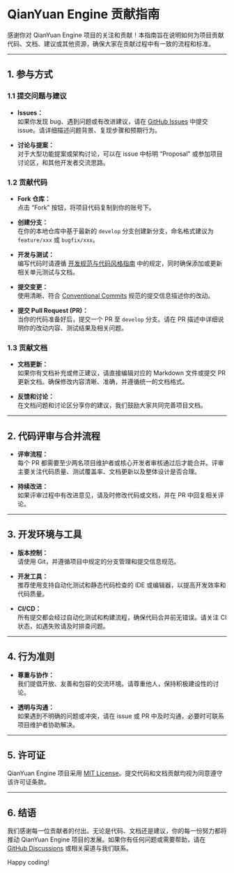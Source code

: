 # QianYuan Engine 贡献指南

感谢你对 QianYuan Engine 项目的关注和贡献！本指南旨在说明如何为项目贡献代码、文档、建议或其他资源，确保大家在贡献过程中有一致的流程和标准。

---

## 1. 参与方式

### 1.1 提交问题与建议
- **Issues：**  
  如果你发现 bug、遇到问题或有改进建议，请在 [GitHub Issues](https://github.com/ZYZ-Labs/QianYuan-Engine/issues) 中提交 issue。请详细描述问题背景、复现步骤和预期行为。

- **讨论与提案：**  
  对于大型功能提案或架构讨论，可以在 issue 中标明 “Proposal” 或参加项目讨论区，和其他开发者交流思路。

### 1.2 贡献代码
- **Fork 仓库：**  
  点击 “Fork” 按钮，将项目代码复制到你的账号下。

- **创建分支：**  
  在你的本地仓库中基于最新的 `develop` 分支创建新分支，命名格式建议为 `feature/xxx` 或 `bugfix/xxx`。

- **开发与测试：**  
  编写代码时请遵循 [开发规范与代码风格指南](Development_Guidelines.md) 中的规定，同时确保添加或更新相关单元测试与文档。

- **提交变更：**  
  使用清晰、符合 [Conventional Commits](https://www.conventionalcommits.org/) 规范的提交信息描述你的改动。

- **提交 Pull Request (PR)：**  
  当你的代码准备好后，提交一个 PR 至 `develop` 分支。请在 PR 描述中详细说明你的改动内容、测试结果及相关问题。

### 1.3 贡献文档
- **文档更新：**  
  如果你有文档补充或修正建议，请直接编辑对应的 Markdown 文件或提交 PR 更新文档。确保修改内容清晰、准确，并遵循统一的文档格式。

- **反馈和讨论：**  
  在文档问题和讨论区分享你的建议，我们鼓励大家共同完善项目文档。

---

## 2. 代码评审与合并流程

- **评审流程：**  
  每个 PR 都需要至少两名项目维护者或核心开发者审核通过后才能合并。评审主要关注代码质量、测试覆盖率、文档更新以及整体设计是否合理。

- **持续改进：**  
  如果评审过程中有改进意见，请及时修改代码或文档，并在 PR 中回复相关评论。

---

## 3. 开发环境与工具

- **版本控制：**  
  请使用 Git，并遵循项目中规定的分支管理和提交信息规范。

- **开发工具：**  
  推荐使用支持自动化测试和静态代码检查的 IDE 或编辑器，以提高开发效率和代码质量。

- **CI/CD：**  
  所有提交都会经过自动化测试和构建流程，确保代码合并前无错误。请关注 CI 状态，如遇失败请及时排查问题。

---

## 4. 行为准则

- **尊重与协作：**  
  我们提倡开放、友善和包容的交流环境。请尊重他人，保持积极建设性的讨论。
  
- **透明与沟通：**  
  如果遇到不明确的问题或冲突，请在 issue 或 PR 中及时沟通，必要时可联系项目维护者协助解决。

---

## 5. 许可证

QianYuan Engine 项目采用 [MIT License](LICENSE)。提交代码和文档贡献均视为同意遵守该许可证条款。

---

## 6. 结语

我们感谢每一位贡献者的付出。无论是代码、文档还是建议，你的每一份努力都将推动 QianYuan Engine 项目的发展。如果你有任何问题或需要帮助，请在 [GitHub Discussions](https://github.com/ZYZ-Labs/QianYuan-Engine/discussions) 或相关渠道与我们联系。

Happy coding!
